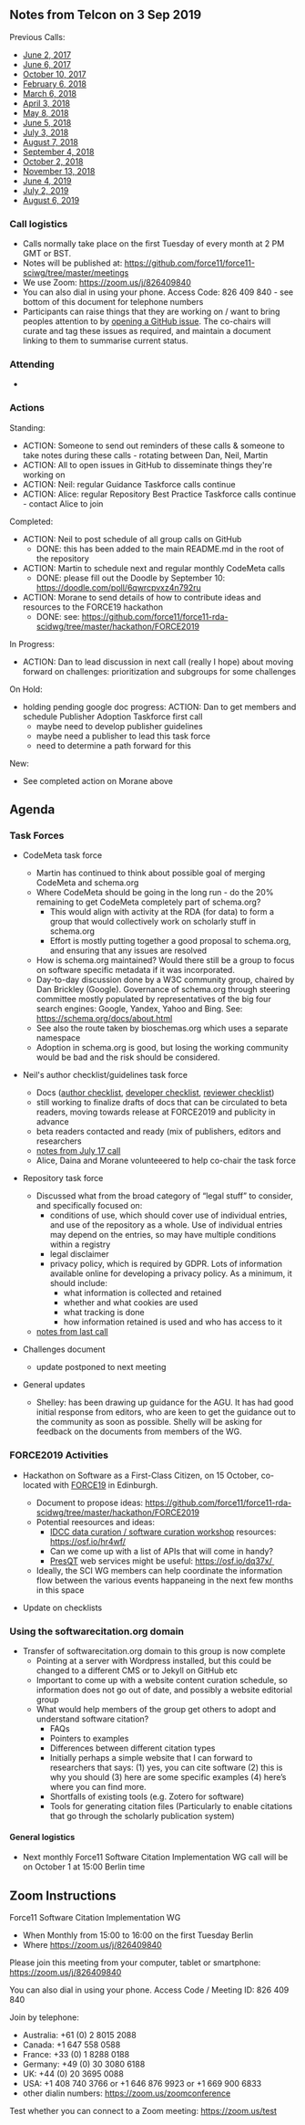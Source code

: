 ## Notes from Telcon on 3 Sep 2019

Previous Calls:
 - [June 2, 2017](https://github.com/force11/force11-sciwg/blob/master/meetings/20170602-Notes.md)
 - [June 6, 2017](https://github.com/force11/force11-sciwg/blob/master/meetings/20170606-Notes.md)
 - [October 10, 2017](https://github.com/force11/force11-sciwg/blob/master/meetings/20171010-Notes.md)
 - [February 6, 2018](https://github.com/force11/force11-sciwg/blob/master/meetings/20180206-Notes.md)
 - [March 6, 2018](https://github.com/force11/force11-sciwg/blob/master/meetings/20180306-Notes.md)
 - [April 3, 2018](https://github.com/force11/force11-sciwg/blob/master/meetings/20180403-Notes.md)
 - [May 8, 2018](https://github.com/force11/force11-sciwg/blob/master/meetings/20180508-Notes.md)
 - [June 5, 2018](https://github.com/force11/force11-sciwg/blob/master/meetings/20180605-Notes.md)
 - [July 3, 2018](https://github.com/force11/force11-sciwg/blob/master/meetings/20180703-Notes.md)
 - [August 7, 2018](https://github.com/force11/force11-sciwg/blob/master/meetings/20180807-Notes.md)
 - [September 4, 2018](https://github.com/force11/force11-sciwg/blob/master/meetings/20180904-Notes.md)
 - [October 2, 2018](https://github.com/force11/force11-sciwg/blob/master/meetings/20181002-Notes.md)
 - [November 13, 2018](https://github.com/force11/force11-sciwg/blob/master/meetings/20181113-Notes.md)
 - [June 4, 2019](https://github.com/force11/force11-sciwg/blob/master/meetings/20190604-Notes.md)
 - [July 2, 2019](https://github.com/force11/force11-sciwg/blob/master/meetings/20190702-Notes.md)
 - [August 6, 2019](https://github.com/force11/force11-sciwg/blob/master/meetings/20190806-Notes.md)

### Call logistics

 - Calls normally take place on the first Tuesday of every month at 2 PM GMT or BST.
 - Notes will be published at: https://github.com/force11/force11-sciwg/tree/master/meetings
 - We use Zoom: https://zoom.us/j/826409840
 - You can also dial in using your phone. Access Code: 826 409 840 - see bottom of this document for telephone numbers
 - Participants can raise things that they are working on / want to bring peoples attention to by [opening a GitHub issue](https://github.com/force11/force11-sciwg/issues). The co-chairs will curate and tag these issues as required, and maintain a document linking to them to summarise current status.

### Attending

 - 
 
### Actions

Standing:
 * ACTION: Someone to send out reminders of these calls & someone to take notes during these calls - rotating between Dan, Neil, Martin
 * ACTION: All to open issues in GitHub to disseminate things they're working on
 * ACTION: Neil: regular Guidance Taskforce calls continue
 * ACTION: Alice: regular Repository Best Practice Taskforce calls continue - contact Alice to join

Completed:
 * ACTION: Neil to post schedule of all group calls on GitHub 
    * DONE: this has been added to the main README.md in the root of the repository
 * ACTION: Martin to schedule next and regular monthly CodeMeta calls
    * DONE: please fill out the Doodle by September 10: https://doodle.com/poll/6qwrcpvxz4n792ru
 * ACTION: Morane to send details of how to contribute ideas and resources to the FORCE19 hackathon
    * DONE: see: https://github.com/force11/force11-rda-scidwg/tree/master/hackathon/FORCE2019
 
In Progress:
 * ACTION: Dan to lead discussion in next call (really I hope) about moving forward on challenges: prioritization and subgroups for some challenges

On Hold: 
 * holding pending google doc progress: ACTION: Dan to get members and schedule Publisher Adoption Taskforce first call
   * maybe need to develop publisher guidelines
   * maybe need a publisher to lead this task force
   * need to determine a path forward for this

New:
  * See completed action on Morane above

 
## Agenda


### Task Forces
  
- CodeMeta task force
    - Martin has continued to think about possible goal of merging CodeMeta and schema.org
    - Where CodeMeta should be going in the long run - do the 20% remaining to get CodeMeta completely part of schema.org?
       - This would align with activity at the RDA (for data) to form a group that would collectively work on scholarly stuff in schema.org
       - Effort is mostly putting together a good proposal to schema.org, and ensuring that any issues are resolved 
    - How is schema.org maintained? Would there still be a group to focus on software specific metadata if it was incorporated.
    - Day-to-day discussion done by a W3C community group, chaired by Dan Brickley (Google). Governance of schema.org through steering committee mostly populated by representatives of the big four search engines: Google, Yandex, Yahoo and Bing. See: https://schema.org/docs/about.html
    - See also the route taken by bioschemas.org which uses a separate namespace
    - Adoption in schema.org is good, but losing the working community would be bad and the risk should be considered.

- Neil's author checklist/guidelines task force
  - Docs ([author checklist](https://docs.google.com/document/d/1ENisZeQcHdPYDTndE88CKp7gRjpjSUq2ITJ3ZBifHFM/edit?usp=sharing), [developer checklist](https://docs.google.com/document/d/15IiHljWa7Bf55FSdb4reNiIhFmZ7Ai_FmSslLB8o6ig/edit), [reviewer checklist](https://docs.google.com/document/d/1IBax3IGla6VLiY1dIiVH8V0pOJdqIigs8M_4omN0UBo/edit))
  - still working to finalize drafts of docs that can be circulated to beta readers, moving towards release at FORCE2019 and publicity in advance
  - beta readers contacted and ready (mix of publishers, editors and researchers
  - [notes from July 17 call](https://github.com/force11/force11-sciwg/blob/master/meetings/20190717-Guidance.md)
  - Alice, Daina and Morane volunteeered to help co-chair the task force
  
- Repository task force
   - Discussed what from the broad category of “legal stuff” to consider, and specifically focused on:
      - conditions of use, which should cover use of individual entries, and use of the repository as a whole. Use of individual entries may depend on the entries, so may have multiple conditions within a registry
      - legal disclaimer
      - privacy policy, which is required by GDPR. Lots of information available online for developing a privacy policy. As a minimum, it should include:
         - what information is collected and retained
         - whether and what cookies are used
         - what tracking is done
         - how information retained is used and who has access to it
   - [notes from last call](https://docs.google.com/document/d/18MS8fuuwnbytH_gHAJYcG90Vl6wVY_0MDWpFTG46Hsg/edit)
   
- Challenges document
  - update postponed to next meeting

- General updates
  - Shelley: has been drawing up guidance for the AGU. It has had good initial response from editors, who are keen to get the guidance out to the community as soon as possible. Shelly will be asking for feedback on the documents from members of the WG.

### FORCE2019 Activities

- Hackathon on Software as a First-Class Citizen, on 15 October, co-located with [FORCE19](https://www.force11.org/meetings/force2019) in Edinburgh.
   - Document to propose ideas: https://github.com/force11/force11-rda-scidwg/tree/master/hackathon/FORCE2019
   - Potential reesources and ideas:
      - [IDCC data curation / software curation workshop](http://www.dcc.ac.uk/events/idcc19/workshops#workshop6) resources: https://osf.io/hr4wf/
      - Can we come up with a list of APIs that will come in handy?
      - [PresQT](https://presqt.crc.nd.edu/) web services might be useful: https://osf.io/dq37x/ 
   - Ideally, the SCI WG members can help coordinate the information flow between the various events happaneing in the next few months in this space

- Update on checklists

### Using the softwarecitation.org domain

- Transfer of softwarecitation.org domain to this group is now complete
   - Pointing at a server with Wordpress installed, but this could be changed to a different CMS or to Jekyll on GitHub etc
   - Important to come up with a website content curation schedule, so information does not go out of date, and possibly a website editorial group
   - What would help members of the group get others to adopt and understand software citation?
      - FAQs
      - Pointers to examples
      - Differences between different citation types
      - Initially perhaps a simple website that I can forward to researchers that says: (1) yes, you can cite software (2) this is why you should (3) here are some specific examples (4) here’s where you can find more.
      - Shortfalls of existing tools (e.g. Zotero for software)
      - Tools for generating citation files (Particularly to enable citations that go through the scholarly publication system)
      

#### General logistics

- Next monthly Force11 Software Citation Implementation WG call will be on October 1 at 15:00 Berlin time

## Zoom Instructions

Force11 Software Citation Implementation WG
 - When    Monthly from 15:00 to 16:00 on the first Tuesday Berlin
 - Where   https://zoom.us/j/826409840

Please join this meeting from your computer, tablet or smartphone: https://zoom.us/j/826409840

You can also dial in using your phone. Access Code / Meeting ID: 826 409 840

Join by telephone: 
 - Australia: +61 (0) 2 8015 2088
 - Canada: +1 647 558 0588
 - France: +33 (0) 1 8288 0188
 - Germany: +49 (0) 30 3080 6188
 - UK: +44 (0) 20 3695 0088
 - USA: +1 408 740 3766 or +1 646 876 9923 or +1 669 900 6833
 - other dialin numbers: https://zoom.us/zoomconference
 
 Test whether you can connect to a Zoom meeting: https://zoom.us/test
